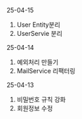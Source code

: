 25-04-15
1. User Entity분리
2. UserServie 분리

25-04-14
1. 예외처리 만들기
2. MailService 리팩터링

25-04-13
1. 비밀번호 규칙 강화
2. 회원정보 수정